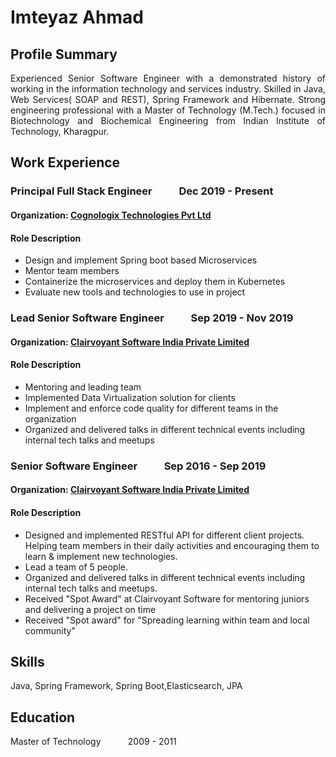 # Imteyaz Ahmad

## Profile Summary
<div style="text-align: justify">
Experienced Senior Software Engineer with a demonstrated history of working in the information technology and services industry. Skilled in Java, Web Services( SOAP and REST), Spring Framework and Hibernate. Strong engineering professional with a Master of Technology (M.Tech.) focused in Biotechnology and Biochemical Engineering from Indian Institute of Technology, Kharagpur.</div>

## Work Experience
### Principal Full Stack Engineer         &nbsp; &nbsp;&nbsp;   &nbsp; &nbsp;&nbsp;                Dec 2019 - Present

#### Organization: [Cognologix Technologies Pvt Ltd](https://cognologix.com/)
#### Role Description
* Design and implement Spring boot based Microservices
* Mentor team members
* Containerize the microservices and deploy them in Kubernetes
* Evaluate new tools and technologies to use in project

### Lead Senior Software Engineer &nbsp; &nbsp;&nbsp;   &nbsp; &nbsp;&nbsp;               Sep 2019 - Nov 2019

#### Organization: [Clairvoyant Software India Private Limited](http://clairvoyantsoft.com/)
#### Role Description
* Mentoring and leading team
* Implemented Data Virtualization solution for clients
* Implement and enforce code quality for different teams in the organization
* Organized and delivered talks in different technical events including internal tech talks and meetups

### Senior Software Engineer &nbsp; &nbsp;&nbsp;   &nbsp; &nbsp;&nbsp;               Sep 2016 - Sep 2019

#### Organization: [Clairvoyant Software India Private Limited](http://clairvoyantsoft.com/)
#### Role Description
*  Designed and implemented RESTful API for different client projects.
Helping team members in their daily activities and encouraging them to learn & implement new technologies.
* Lead a team of 5 people.
* Organized and delivered talks in different technical events including internal tech talks and meetups.
* Received "Spot Award" at Clairvoyant Software for mentoring juniors and delivering a project on time
* Received "Spot award" for "Spreading learning within team and local community"
## Skills
Java, Spring Framework, Spring Boot,Elasticsearch, JPA

## Education
Master of Technology  &nbsp; &nbsp;&nbsp;   &nbsp; &nbsp;&nbsp;   2009 - 2011